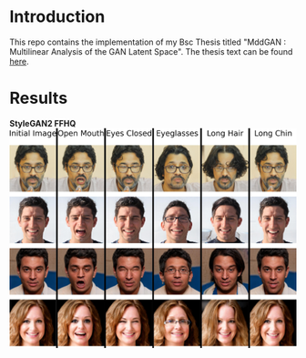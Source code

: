 # Introduction

This repo contains the implementation of my Bsc Thesis titled
"MddGAN : Multilinear Analysis of the GAN Latent Space". The thesis
text can be found [here](https://pergamos.lib.uoa.gr/uoa/dl/object/3059772).

# Results

**StyleGAN2 FFHQ**
![stylegan2_ffhq](images/stylegan2ffhq_chart.jpg)
